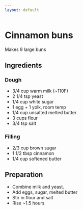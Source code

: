 ```yaml
---
layout: default
---
```


# Cinnamon buns

Makes 9 large buns

## Ingredients

### Dough

* 3/4 cup warm milk (~110F)
* 2 1/4 tsp yeast
* 1/4 cup white sugar
* 1 egg + 1 yolk, room temp
* 1/4 cup unsalted melted butter
* 3 cups flour
* 3/4 tsp salt

### Filling

* 2/3 cup brown sugar
* 1 1/2 tbsp cinnamon
* 1/4 cup softened butter

## Preparation

* Combine milk and yeast.
* Add eggs, sugar, melted butter
* Stir in flour and salt
* Rise ~1.5 hours

